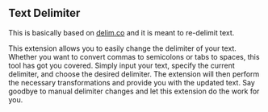 ## Text Delimiter
This is basically based on [delim.co](https://delim.co) and it is meant to re-delimit text.

This extension allows you to easily change the delimiter of your text. Whether you want to convert commas to semicolons or tabs to spaces, this tool has got you covered. Simply input your text, specify the current delimiter, and choose the desired delimiter. The extension will then perform the necessary transformations and provide you with the updated text. Say goodbye to manual delimiter changes and let this extension do the work for you.